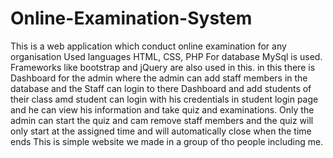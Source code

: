 # Online-Examination-System 
This is a web application which conduct online examination for any organisation 
Used languages HTML, CSS, PHP
For database MySql is used.
Frameworks like bootstrap and jQuery are also used in this.
in this there is Dashboard for the admin where the admin can add staff members in the database 
and the Staff can login to there Dashboard and add students of their class 
amd student can login with his credentials in student login page and he can view his information 
and take quiz and examinations.
Only the admin can start the quiz and cam remove staff members 
and the quiz will only start at the assigned time and will automatically close when the time ends 
This is simple website we made in a group of tho people including me.
